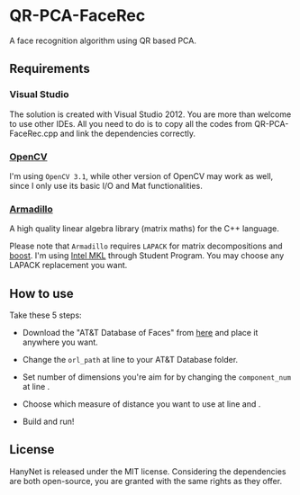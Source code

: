 # QR-PCA-FaceRec

A face recognition algorithm using QR based PCA.

## Requirements

### Visual Studio
The solution is created with Visual Studio 2012. You are more than welcome to use other IDEs. All you need to do is to copy all the codes from QR-PCA-FaceRec.cpp and link the dependencies correctly.

### [OpenCV](http://opencv.org/downloads.html)
I'm using `OpenCV 3.1`, while other version of OpenCV may work as well, since I only use its basic I/O and Mat functionalities.

### [Armadillo](http://arma.sourceforge.net/)
A high quality linear algebra library (matrix maths) for the C++ language.

Please note that `Armadillo` requires `LAPACK` for matrix decompositions and [boost](http://www.boost.org/). I'm using [Intel MKL](https://software.intel.com/en-us/intel-mkl) through Student Program. You may choose any LAPACK replacement you want.

## How to use

Take these 5 steps:

* Download the "AT&T Database of Faces" from [here](http://www.cl.cam.ac.uk/research/dtg/attarchive/facedatabase.html) and place it anywhere you want.

* Change the `orl_path` at line  to your AT&T Database folder.

* Set number of dimensions you're aim for by changing the `component_num` at line  .

* Choose which measure of distance you want to use at line  and .

* Build and run!
 
## License

HanyNet is released under the MIT license. Considering the dependencies are both open-source, you are granted with the same rights as they offer.
